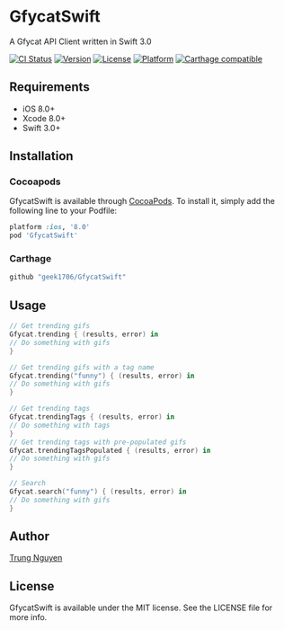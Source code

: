# GfycatSwift
A Gfycat API Client written in Swift 3.0

[![CI Status](https://travis-ci.org/geek1706/GfycatSwift.svg?branch=master)](https://travis-ci.org/geek1706/GfycatSwift)
[![Version](https://img.shields.io/cocoapods/v/GfycatSwift.svg?style=flat)](http://cocoapods.org/pods/GfycatSwift)
[![License](https://img.shields.io/cocoapods/l/GfycatSwift.svg?style=flat)](http://cocoapods.org/pods/GfycatSwift)
[![Platform](https://img.shields.io/cocoapods/p/GfycatSwift.svg?style=flat)](http://cocoapods.org/pods/GfycatSwift)
[![Carthage compatible](https://img.shields.io/badge/Carthage-compatible-4BC51D.svg?style=flat)](https://github.com/Carthage/Carthage)

## Requirements

- iOS 8.0+
- Xcode 8.0+
- Swift 3.0+

## Installation

### Cocoapods
GfycatSwift is available through [CocoaPods](http://cocoapods.org). To install
it, simply add the following line to your Podfile:


```ruby
platform :ios, '8.0'
pod 'GfycatSwift'
```

### Carthage

```ruby
github "geek1706/GfycatSwift" 
```

## Usage 

```swift
// Get trending gifs
Gfycat.trending { (results, error) in
// Do something with gifs
}

// Get trending gifs with a tag name
Gfycat.trending("funny") { (results, error) in
// Do something with gifs
}

// Get trending tags
Gfycat.trendingTags { (results, error) in
// Do something with tags
}
// Get trending tags with pre-populated gifs
Gfycat.trendingTagsPopulated { (results, error) in
// Do something with gifs
}

// Search
Gfycat.search("funny") { (results, error) in
// Do something with gifs
}
```

## Author

[Trung Nguyen](twitter.com/geek1706)

## License

GfycatSwift is available under the MIT license. See the LICENSE file for more info.
